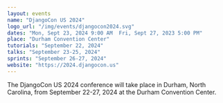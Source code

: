 ```yaml
---
layout: events
name: "DjangoCon US 2024"
logo_url: "/img/events/djangocon2024.svg"
dates: "Mon, Sept 23, 2024 9:00 AM  Fri, Sept 27, 2023 5:00 PM"
place: "Durham Convention Center"
tutorials: "September 22, 2024"
talks: "September 23-25, 2024"
sprints: "September 26-27, 2024"
website: "https://2024.djangocon.us"
---
```


The DjangoCon US 2024 conference will take place in Durham, North Carolina, from September 22-27, 2024 at the Durham Convention Center.
